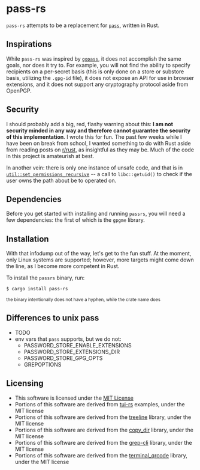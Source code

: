 # pass-rs

`pass-rs` attempts to be a replacement for [`pass`](https://passwordstore.org/),
written in Rust.

## Inspirations

While `pass-rs` was inspired by [`gopass`](https://github.com/gopasspw/gopass/),
it does not accomplish the same goals, nor does it try to. For example, you will
not find the ability to specify recipients on a per-secret basis (this is only
done on a store or substore basis, utilizing the `.gpg-id` file), it does not
expose an API for use in browser extensions, and it does not support any
cryptography protocol aside from OpenPGP.

## Security

I should probably add a big, red, flashy warning about this: **I am not security
minded in any way and therefore cannot guarantee the security of this
implementation**. I wrote this for fun. The past few weeks while I have been on
break from school, I wanted something to do with Rust aside from reading posts
on [r/rust](https://reddit.com/r/rust), as insightful as they may be. Much of
the code in this project is amateurish at best.

In another vein: there is only one instance of unsafe code, and that is in
[`util::set_permissions_recursive`](./src/util.rs) -- a call to `libc::getuid()`
to check if the user owns the path about be to operated on.

## Dependencies

Before you get started with installing and running `passrs`, you will need a few
dependencies: the first of which is the `gpgme` library.

## Installation

With that infodump out of the way, let's get to the fun stuff. At the moment,
only Linux systems are supported; however, more targets might come down the
line, as I become more competent in Rust.

To install the `passrs` binary, run:

``` sh
$ cargo install pass-rs
```

<sup>the binary intentionally does not have a hyphen, while the crate name
does</sup>

## Differences to unix pass
  - TODO
  - env vars that `pass` supports, but we do not:
    - PASSWORD_STORE_ENABLE_EXTENSIONS
    - PASSWORD_STORE_EXTENSIONS_DIR
    - PASSWORD_STORE_GPG_OPTS
    - GREPOPTIONS

## Licensing
- This software is licensed under the [MIT License](./LICENSE-MIT)
- Portions of this software are derived from [tui-rs](https://github.com/fdehau/tui-rs) examples, under the MIT
    license
- Portions of this software are derived from the [treeline](https://github.com/softprops/treeline) library, under the
    MIT license
- Portions of this software are derived from the [copy_dir](https://github.com/mdunsmuir/copy_dir) library, under the
    MIT license
- Portions of this software are derived from the [grep-cli](https://github.com/BurntSushi/ripgrep/tree/master/grep-cli) library, under the
    MIT license
- Portions of this software are derived from the [terminal_qrcode](https://github.com/calum/terminal_qrcode) library, under
    the MIT license
